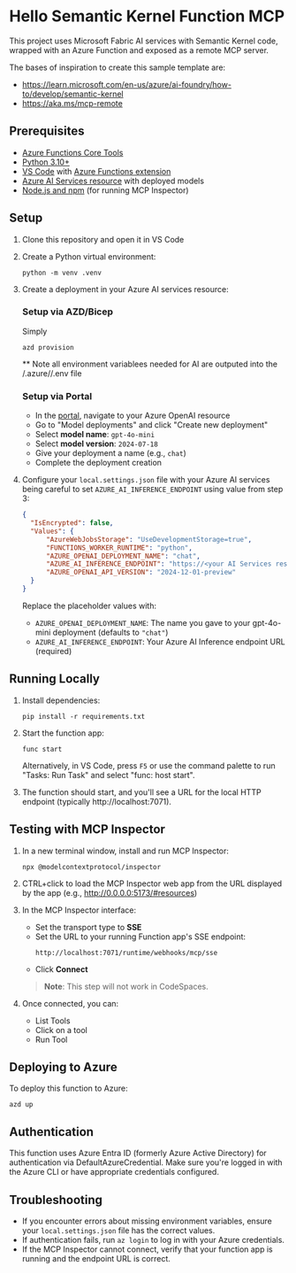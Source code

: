 # Hello Semantic Kernel Function MCP

This project uses Microsoft Fabric AI services with Semantic Kernel code, wrapped with an Azure Function and exposed as a remote MCP server.

The bases of inspiration to create this sample template are:
- https://learn.microsoft.com/en-us/azure/ai-foundry/how-to/develop/semantic-kernel
- https://aka.ms/mcp-remote

## Prerequisites

- [Azure Functions Core Tools](https://learn.microsoft.com/azure/azure-functions/functions-run-local)
- [Python 3.10+](https://www.python.org/downloads/)
- [VS Code](https://code.visualstudio.com/) with [Azure Functions extension](https://marketplace.visualstudio.com/items?itemName=ms-azuretools.vscode-azurefunctions)
- [Azure AI Services resource](https://portal.azure.com) with deployed models
- [Node.js and npm](https://nodejs.org/) (for running MCP Inspector)

## Setup

1. Clone this repository and open it in VS Code

2. Create a Python virtual environment:
   ```
   python -m venv .venv
   ```

3. Create a deployment in your Azure AI services resource:

   ### Setup via AZD/Bicep

   Simply
   ```shell
   azd provision
   ```
   ** Note all environment variablees needed for AI are outputed into the /.azure/<your env name>/.env file

   ### Setup via Portal
      - In the [portal](https://ai.azure.com), navigate to your Azure OpenAI resource
      - Go to "Model deployments" and click "Create new deployment"
      - Select **model name**: `gpt-4o-mini`
      - Select **model version**: `2024-07-18`
      - Give your deployment a name (e.g., `chat`)
      - Complete the deployment creation

4. Configure your `local.settings.json` file with your Azure AI services being careful to set `AZURE_AI_INFERENCE_ENDPOINT` using value from step 3:
   ```json
   {
     "IsEncrypted": false,
     "Values": {
         "AzureWebJobsStorage": "UseDevelopmentStorage=true",
         "FUNCTIONS_WORKER_RUNTIME": "python",
         "AZURE_OPENAI_DEPLOYMENT_NAME": "chat",
         "AZURE_AI_INFERENCE_ENDPOINT": "https://<your AI Services resource>.cognitiveservices.azure.com/",
         "AZURE_OPENAI_API_VERSION": "2024-12-01-preview"
     }
   }
   ```

   Replace the placeholder values with:
   - `AZURE_OPENAI_DEPLOYMENT_NAME`: The name you gave to your gpt-4o-mini deployment (defaults to `"chat"`)
   - `AZURE_AI_INFERENCE_ENDPOINT`: Your Azure AI Inference endpoint URL (required)

## Running Locally

1. Install dependencies:
   ```
   pip install -r requirements.txt
   ```

2. Start the function app:
   ```
   func start
   ```
   
   Alternatively, in VS Code, press `F5` or use the command palette to run "Tasks: Run Task" and select "func: host start".

3. The function should start, and you'll see a URL for the local HTTP endpoint (typically http://localhost:7071).

## Testing with MCP Inspector

1. In a new terminal window, install and run MCP Inspector:
   ```
   npx @modelcontextprotocol/inspector
   ```

2. CTRL+click to load the MCP Inspector web app from the URL displayed by the app (e.g., http://0.0.0.0:5173/#resources)

3. In the MCP Inspector interface:
   - Set the transport type to **SSE**
   - Set the URL to your running Function app's SSE endpoint:
     ```
     http://localhost:7071/runtime/webhooks/mcp/sse
     ```
   - Click **Connect**

   > **Note**: This step will not work in CodeSpaces.

4. Once connected, you can:
   - List Tools
   - Click on a tool
   - Run Tool

## Deploying to Azure

To deploy this function to Azure:

```shell
azd up
```

## Authentication

This function uses Azure Entra ID (formerly Azure Active Directory) for authentication via DefaultAzureCredential. Make sure you're logged in with the Azure CLI or have appropriate credentials configured.

## Troubleshooting

- If you encounter errors about missing environment variables, ensure your `local.settings.json` file has the correct values.
- If authentication fails, run `az login` to log in with your Azure credentials.
- If the MCP Inspector cannot connect, verify that your function app is running and the endpoint URL is correct.
